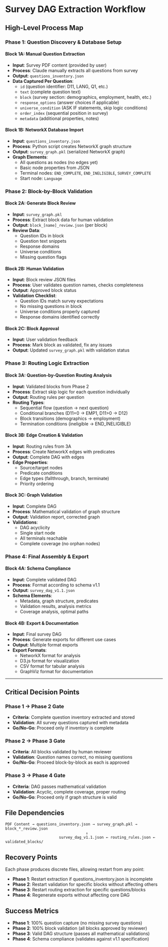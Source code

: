 # Survey DAG Extraction Workflow
## High-Level Process Map

### Phase 1: Question Discovery & Database Setup

#### Block 1A: Manual Question Extraction
- **Input**: Survey PDF content (provided by user)
- **Process**: Claude manually extracts all questions from survey
- **Output**: `questions_inventory.json`
- **Data Captured Per Question**:
  - `id` (question identifier: D11, LANG, Q1, etc.)
  - `text` (complete question text)
  - `block` (survey section: demographics, employment, health, etc.)
  - `response_options` (answer choices if applicable)
  - `universe_condition` (ASK IF statements, skip logic conditions)
  - `order_index` (sequential position in survey)
  - `metadata` (additional properties, notes)

#### Block 1B: NetworkX Database Import
- **Input**: `questions_inventory.json`
- **Process**: Python script creates NetworkX graph structure
- **Output**: `survey_graph.pkl` (serialized NetworkX graph)
- **Graph Elements**:
  - All questions as nodes (no edges yet)
  - Basic node properties from JSON
  - Terminal nodes: `END_COMPLETE`, `END_INELIGIBLE`, `SURVEY_COMPLETE`
  - Start node: `Language`

### Phase 2: Block-by-Block Validation

#### Block 2A: Generate Block Review
- **Input**: `survey_graph.pkl`
- **Process**: Extract block data for human validation
- **Output**: `block_[name]_review.json` (per block)
- **Review Data**:
  - Question IDs in block
  - Question text snippets
  - Response domains
  - Universe conditions
  - Missing question flags

#### Block 2B: Human Validation
- **Input**: Block review JSON files
- **Process**: User validates question names, checks completeness
- **Output**: Approved block status
- **Validation Checklist**:
  - Question IDs match survey expectations
  - No missing questions in block
  - Universe conditions properly captured
  - Response domains identified correctly

#### Block 2C: Block Approval
- **Input**: User validation feedback
- **Process**: Mark block as validated, fix any issues
- **Output**: Updated `survey_graph.pkl` with validation status

### Phase 3: Routing Logic Extraction

#### Block 3A: Question-by-Question Routing Analysis
- **Input**: Validated blocks from Phase 2
- **Process**: Extract skip logic for each question individually
- **Output**: Routing rules per question
- **Routing Types**:
  - Sequential flow (question → next question)
  - Conditional branches (D11=0 → EMP1, D11>0 → D12)
  - Block transitions (demographics → employment)
  - Termination conditions (ineligible → END_INELIGIBLE)

#### Block 3B: Edge Creation & Validation
- **Input**: Routing rules from 3A
- **Process**: Create NetworkX edges with predicates
- **Output**: Complete DAG with edges
- **Edge Properties**:
  - Source/target nodes
  - Predicate conditions
  - Edge types (fallthrough, branch, terminate)
  - Priority ordering

#### Block 3C: Graph Validation
- **Input**: Complete DAG
- **Process**: Mathematical validation of graph structure
- **Output**: Validation report, corrected graph
- **Validations**:
  - DAG acyclicity
  - Single start node
  - All terminals reachable
  - Complete coverage (no orphan nodes)

### Phase 4: Final Assembly & Export

#### Block 4A: Schema Compliance
- **Input**: Complete validated DAG
- **Process**: Format according to schema v1.1
- **Output**: `survey_dag_v1.1.json`
- **Schema Elements**:
  - Metadata, graph structure, predicates
  - Validation results, analysis metrics
  - Coverage analysis, optimal paths

#### Block 4B: Export & Documentation
- **Input**: Final survey DAG
- **Process**: Generate exports for different use cases
- **Output**: Multiple format exports
- **Export Formats**:
  - NetworkX format for analysis
  - D3.js format for visualization
  - CSV format for tabular analysis
  - GraphViz format for documentation

---

## Critical Decision Points

### Phase 1 → Phase 2 Gate
- **Criteria**: Complete question inventory extracted and stored
- **Validation**: All survey questions captured with metadata
- **Go/No-Go**: Proceed only if inventory is complete

### Phase 2 → Phase 3 Gate  
- **Criteria**: All blocks validated by human reviewer
- **Validation**: Question names correct, no missing questions
- **Go/No-Go**: Proceed block-by-block as each is approved

### Phase 3 → Phase 4 Gate
- **Criteria**: DAG passes mathematical validation
- **Validation**: Acyclic, complete coverage, proper routing
- **Go/No-Go**: Proceed only if graph structure is valid

## File Dependencies

```
PDF Content → questions_inventory.json → survey_graph.pkl → block_*_review.json
                                    ↓
                        survey_dag_v1.1.json ← routing_rules.json ← validated_blocks/
```

## Recovery Points

Each phase produces discrete files, allowing restart from any point:
- **Phase 1**: Restart extraction if questions_inventory.json is incomplete
- **Phase 2**: Restart validation for specific blocks without affecting others  
- **Phase 3**: Restart routing extraction for specific questions/blocks
- **Phase 4**: Regenerate exports without affecting core DAG

## Success Metrics

- **Phase 1**: 100% question capture (no missing survey questions)
- **Phase 2**: 100% block validation (all blocks approved by reviewer)
- **Phase 3**: Valid DAG structure (passes all mathematical validations)
- **Phase 4**: Schema compliance (validates against v1.1 specification)